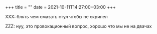 +++
title = ""
date = 2021-10-11T14:27:00+03:00
+++

XXX: блять чем смазать стул чтобы не скрипел

ZZZ: нуу, это провокационный вопрос, хорошо что мы не на двачах


